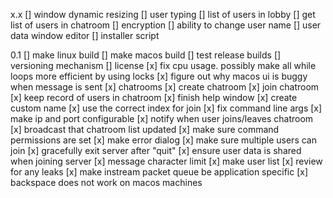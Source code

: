 x.x
[] window dynamic resizing
[] user typing
[] list of users in lobby
[] get list of users in chatroom
[] encryption
[] ability to change user name
[] user data window editor
[] installer script

0.1
[] make linux build
[] make macos build
[] test release builds
[] versioning mechanism
[] license
[x] fix cpu usage. possibly make all while loops more efficient by using locks
[x] figure out why macos ui is buggy when message is sent
[x] chatrooms
[x] create chatroom
[x] join chatroom
[x] keep record of users in chatroom
[x] finish help window
[x] create custom name
[x] use the correct index for join
[x] fix command line args
[x] make ip and port configurable
[x] notify when user joins/leaves chatroom
[x] broadcast that chatroom list updated
[x] make sure command permissions are set
[x] make error dialog
[x] make sure multiple users can join
[x] gracefully exit server after "quit"
[x] ensure user data is shared when joining server
[x] message character limit
[x] make user list
[x] review for any leaks
[x] make instream packet queue be application specific
[x] backspace does not work on macos machines

